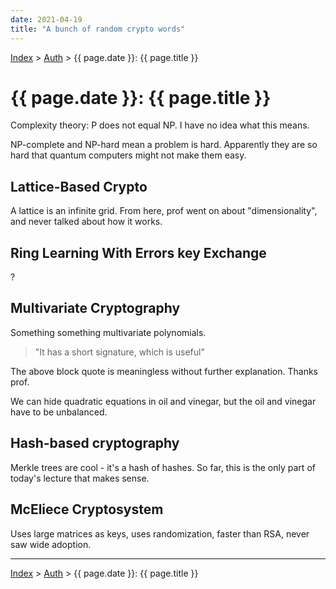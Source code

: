 ```yaml
---
date: 2021-04-19
title: "A bunch of random crypto words"
---
```


[Index](../../../index.md) > [Auth](./index.md) > {{ page.date }}: {{ page.title }}

# {{ page.date }}: {{ page.title }}

Complexity theory: P does not equal NP. I have no idea what this means.

NP-complete and NP-hard mean a problem is hard. Apparently they are so hard that quantum computers might not make them easy.

## Lattice-Based Crypto

A lattice is an infinite grid. From here, prof went on about "dimensionality", and never talked about how it works.

## Ring Learning With Errors key Exchange

?

## Multivariate Cryptography

Something something multivariate polynomials.

> "It has a short signature, which is useful"

The above block quote is meaningless without further explanation. Thanks prof.

We can hide quadratic equations in oil and vinegar, but the oil and vinegar have to be unbalanced.

## Hash-based cryptography

Merkle trees are cool - it's a hash of hashes. So far, this is the only part of today's lecture that makes sense.

## McEliece Cryptosystem

Uses large matrices as keys, uses randomization, faster than RSA, never saw wide adoption.

---

[Index](../../../index.md) > [Auth](./index.md) > {{ page.date }}: {{ page.title }}
